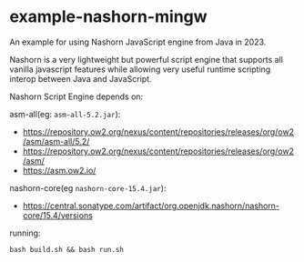 # example-nashorn-mingw
An example for using Nashorn JavaScript engine from Java in 2023.

Nashorn is a very lightweight but powerful script engine that supports all vanilla javascript features while allowing very useful runtime scripting interop between Java and JavaScript.

Nashorn Script Engine depends on:

asm-all(eg: `asm-all-5.2.jar`):

- https://repository.ow2.org/nexus/content/repositories/releases/org/ow2/asm/asm-all/5.2/
- https://repository.ow2.org/nexus/content/repositories/releases/org/ow2/asm/
- https://asm.ow2.io/

nashorn-core(eg `nashorn-core-15.4.jar`):

- https://central.sonatype.com/artifact/org.openjdk.nashorn/nashorn-core/15.4/versions

running:

`bash build.sh && bash run.sh`
